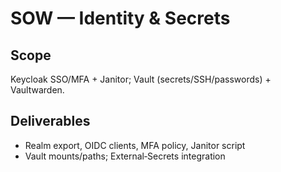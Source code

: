 # SOW — Identity & Secrets
## Scope
Keycloak SSO/MFA + Janitor; Vault (secrets/SSH/passwords) + Vaultwarden.

## Deliverables
- Realm export, OIDC clients, MFA policy, Janitor script
- Vault mounts/paths; External‑Secrets integration
